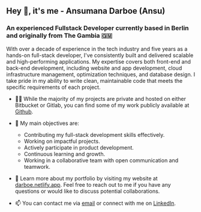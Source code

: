 ## Hey 👋, it's me - Ansumana Darboe (Ansu)

### An experienced Fullstack Developer currently based in Berlin and originally from The Gambia 🇬🇲

With over a decade of experience in the tech industry and five years as a hands-on full-stack developer, I've consistently built and delivered scalable and high-performing applications. My expertise covers both front-end and back-end development, including website and app development, cloud infrastructure management, optimization techniques, and database design. I take pride in my ability to write clean, maintainable code that meets the specific requirements of each project.

- 👩‍💻 While the majority of my projects are private and hosted on either Bitbucket or Gitlab, you can find some of my work publicly available at [Github](https://github.com/anamusna).
- 🤔 My main objectives are:
  - Contributing my full-stack development skills effectively.
  - Working on impactful projects.
  - Actively participate in product development.
  - Continuous learning and growth.
  - Working in a collaborative team with open communication and teamwork.
 
- 💬 Learn more about my portfolio by visiting my website at [darboe.netlify.app](https://darboe.netlify.app/). Feel free to reach out to me if you have any questions or would like to discuss potential collaborations.
- 📫 You can contact me via [email](mailto:darboe@posteo.net) or connect with me on [LinkedIn](https://www.linkedin.com/in/ansumana-darboe/).
